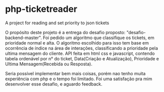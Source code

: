 # php-ticketreader
A project for reading and set priority to json tickets

O propósito deste projeto é a entrega do desafio proposto: "desafio-backend-master".
Foi pedido um algoritmo que classifique os tickets, em prioridade normal e alta.
O algoritmo escolhido para isso tem base em ocorrência de índice na área de interações, classificando a prioridade pela 
ultima mensagem do cliente.
API feita em html css e javascript, contendo tabela ordenável por n° do ticket, Data(Criação e Atualização), Prioridade e Ultima Mensagem(Recebida ou Resposta).

Seria possível implementar bem mais coisas, porém nao tenho muita experiência com php e o tempo foi limitado. 
Foi uma satisfação pra mim desenvolver esse desafio, e aguardo feedback.
